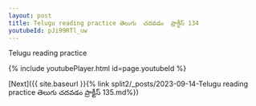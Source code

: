 ```yaml
---
layout: post
title: Telugu reading practice తెలుగు  చదవడం  ప్రాక్టీస్ 134
youtubeId: pJi99RTl_uw
---
```

 
 
Telugu reading practice
 
 
 
 
 


{% include youtubePlayer.html id=page.youtubeId %}
 
[Next]({{ site.baseurl }}{% link  split2/_posts/2023-09-14-Telugu reading practice తెలుగు  చదవడం  ప్రాక్టీస్ 135.md%})
 
